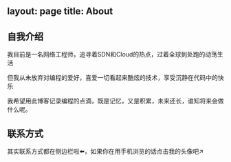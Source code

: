 layout: page
title: About
---
## 自我介绍
我目前是一名网络工程师，追寻着SDN和Cloud的热点，过着全球到处跑的动荡生活

但我从未放弃对编程的爱好，喜爱一切看起来酷炫的技术，享受沉静在代码中的快乐

我希望用此博客记录编程的点滴，既是记忆，又是积累，未来还长，谁知将来会做什么呢。

## 联系方式
其实联系方式都在侧边栏啦⬅️，如果你在用手机浏览的话点击我的头像吧↗️